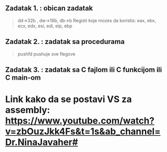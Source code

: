 
## Zadatak 1. : obican zadatak
> dd->32b , dw->16b, db->b
>Registi koje mozes da koristis:
>eax, ebx, ecx, edx, esi, edi, eip, ebp
## Zadatak 2. : zadatak sa procedurama
> pushfd pushuje sve flegove
## Zadatak 3. : zadatak sa C fajlom ili C funkcijom ili C main-om

# Link kako da se postavi VS za assembly: https://www.youtube.com/watch?v=zbOuzJkk4Fs&t=1s&ab_channel=Dr.NinaJavaher#